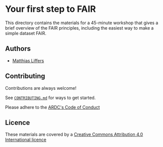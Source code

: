 # Your first step to FAIR

This directory contains the materials for a 45-minute workshop that gives a brief overview of the FAIR principles, including the easiest way to make
a simple dataset FAIR.

## Authors

- [Matthias Liffers](https://orcid.org/0000-0002-3639-2080)

## Contributing

Contributions are always welcome!

See [`CONTRIBUTING.md`](CONTRIBUTING.md) for ways to get started.

Please adhere to the [ARDC's Code of Conduct](https://ardc.edu.au/code-of-conduct-for-ardc-activities/)
  
## Licence

These materials are covered by a [Creative Commons Attribution 4.0 International licence](LICENCE.md)
